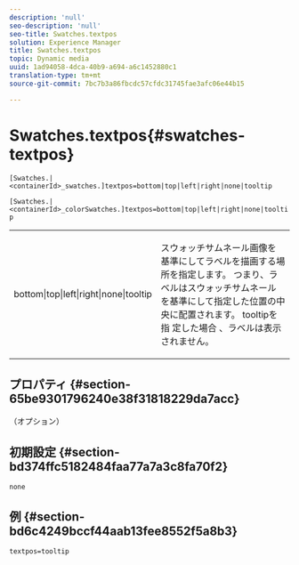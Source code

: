 ```yaml
---
description: 'null'
seo-description: 'null'
seo-title: Swatches.textpos
solution: Experience Manager
title: Swatches.textpos
topic: Dynamic media
uuid: 1ad94058-4dca-40b9-a694-a6c1452880c1
translation-type: tm+mt
source-git-commit: 7bc7b3a86fbcdc57cfdc31745fae3afc06e44b15

---
```



# Swatches.textpos{#swatches-textpos}

`[Swatches.|<containerId>_swatches.]textpos=bottom|top|left|right|none|tooltip`

`[Swatches.|<containerId>_colorSwatches.]textpos=bottom|top|left|right|none|tooltip`

<table id="table_B3B03B00DCF0466DB332E851F4DDF610"> 
 <tbody> 
  <tr> 
   <td> <p> <span class="codeph"> bottom|top|left|right|none|tooltip</span> </p> </td> 
   <td> <p> スウォッチサムネール画像を基準にしてラベルを描画する場所を指定します。 つまり、ラベルはスウォッチサムネールを基準にして指定した位置の中央に配置されます。 tooltipを指 <span class="codeph"> 定した場合</span> 、ラベルは表示されません。 </p> </td> 
  </tr> 
 </tbody> 
</table>

## プロパティ {#section-65be9301796240e38f31818229da7acc}

（オプション）

## 初期設定 {#section-bd374ffc5182484faa77a7a3c8fa70f2}

`none`

## 例 {#section-bd6c4249bccf44aab13fee8552f5a8b3}

`textpos=tooltip`
